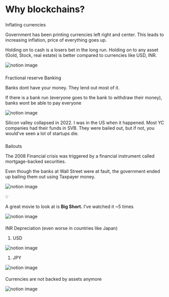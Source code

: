 # Why blockchains?

### 

[](#c77d6b91e640473f8ad33a03ec43d531 "Inflating currencies")Inflating currencies

Government has been printing currencies left right and center. This leads to increasing inflation, price of everything goes up.

Holding on to cash is a losers bet in the long run. Holding on to any asset (Gold, Stock, real estate) is better compared to currencies like USD, INR.

![notion image](https://www.notion.so/image/https%3A%2F%2Fprod-files-secure.s3.us-west-2.amazonaws.com%2F085e8ad8-528e-47d7-8922-a23dc4016453%2Ff506524c-d416-44f5-bcf6-bd31e9eab11a%2FScreen-Shot-2021-02-14-at-10.12.48-PM.png?table=block&id=ba84d2e6-5eb3-4871-9551-03304d28fbf0&cache=v2)

### 

[](#e3c2a984efa64476b52a00d3b256a71c "Fractional reserve Banking")Fractional reserve Banking

Banks dont have your money. They lend out most of it.

If there is a bank run (everyone goes to the bank to withdraw their money), banks wont be able to pay everyone

![notion image](https://www.notion.so/image/https%3A%2F%2Fprod-files-secure.s3.us-west-2.amazonaws.com%2F085e8ad8-528e-47d7-8922-a23dc4016453%2F8f0df352-c0f6-4e50-b30a-aa6d628cc6dd%2F232373-silicon-valley-banks.jpeg?table=block&id=78577993-387d-4133-8ae7-1a95935780fe&cache=v2)

Silicon valley collapsed in 2022. I was in the US when it happened. Most YC companies had their funds in SVB. They were bailed out, but if not, you would’ve seen a lot of startups die.

### 

[](#9f6e7f156dc94c17be902d5e06f82765 "Bailouts")Bailouts

The 2008 Financial crisis was triggered by a financial instrument called mortgage-backed securities.

Even though the banks at Wall Street were at fault, the government ended up bailing them out using Taxpayer money.

![notion image](https://www.notion.so/image/https%3A%2F%2Fprod-files-secure.s3.us-west-2.amazonaws.com%2F085e8ad8-528e-47d7-8922-a23dc4016453%2F0f81a15d-f90c-416a-bf2f-d9b02bd8c529%2F2f24Syf6TZWvT6r8bLIViQ.jpeg?table=block&id=924c4b7e-4834-4c4e-b786-c99cd38d3fb4&cache=v2)

💡

A great movie to look at is **Big Short.** I’ve watched it ~5 times

![notion image](https://www.notion.so/image/https%3A%2F%2Fprod-files-secure.s3.us-west-2.amazonaws.com%2F085e8ad8-528e-47d7-8922-a23dc4016453%2F37d3740e-ab52-497f-99e6-cdd9f722cc79%2Fscale.webp?table=block&id=2d1e0bad-402b-473b-8951-025296f8fb14&cache=v2)

#### 

[](#07acfa995ddb4335ade1a3c6abd3c0fb "INR Depreciation (even worse in countries like Japan)")INR Depreciation (even worse in countries like Japan)

1.  USD

![notion image](https://www.notion.so/image/https%3A%2F%2Fprod-files-secure.s3.us-west-2.amazonaws.com%2F085e8ad8-528e-47d7-8922-a23dc4016453%2F15c468fd-5f2d-4785-9adb-3e42615fd3b6%2FScreenshot_2024-08-02_at_6.06.31_PM.png?table=block&id=31c2e69c-9504-447b-b3ac-69dd6deb5108&cache=v2)

1.  JPY

![notion image](https://www.notion.so/image/https%3A%2F%2Fprod-files-secure.s3.us-west-2.amazonaws.com%2F085e8ad8-528e-47d7-8922-a23dc4016453%2F6e36edcd-9103-4fac-9692-b4b1681fa16d%2FScreenshot_2024-08-02_at_6.07.00_PM.png?table=block&id=cd3f934e-e4e7-44c0-bae2-295cf535b0cb&cache=v2)

#### 

[](#3db557ec2a9b4d0689bd814ac0315685 "Currencies are not backed by assets anymore")Currencies are not backed by assets anymore

![notion image](https://www.notion.so/image/https%3A%2F%2Fprod-files-secure.s3.us-west-2.amazonaws.com%2F085e8ad8-528e-47d7-8922-a23dc4016453%2F286388ef-ad7f-42ce-b8a3-c15aa8db8307%2FScreenshot_2024-08-02_at_5.30.19_PM.png?table=block&id=79efb9fe-d840-4cf8-9df9-46c4dd4425ba&cache=v2)
